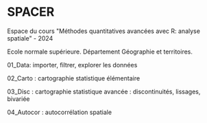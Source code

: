# SPACER
Espace du cours "Méthodes quantitatives avancées avec R: analyse spatiale" - 2024

Ecole normale supérieure. Département Géographie et territoires. 



01_Data: importer, filtrer, explorer les données

02_Carto : cartographie statistique élémentaire

03_Disc : cartographie statistique avancée : discontinuités, lissages, bivariée

04_Autocor : autocorrélation spatiale




